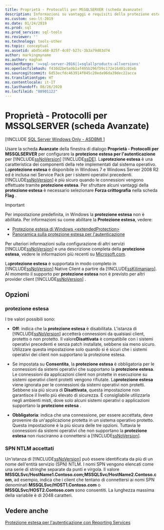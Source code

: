```yaml
---
title: Proprietà - Protocolli per MSSQLSERVER (scheda Avanzate)
description: Informazioni su vantaggi e requisiti della protezione estesa per l'autenticazione per il motore di database di SQL Server e su come abilitarla e configurarla.
ms.custom: seo-lt-2019
ms.date: 01/24/2019
ms.prod: sql
ms.prod_service: sql-tools
ms.reviewer: ''
ms.technology: tools-other
ms.topic: conceptual
ms.assetid: abd5ca68-825f-4c07-b27c-3b3a79d03d74
author: markingmyname
ms.author: maghan
monikerRange: '>=sql-server-2016||=sqlallproducts-allversions'
ms.openlocfilehash: f430d2be5a9b1af495b296f59c172e16401c01eb
ms.sourcegitcommit: 6d53ecfdc463914f045c20eda96da39dec22acca
ms.translationtype: HT
ms.contentlocale: it-IT
ms.lasthandoff: 08/26/2020
ms.locfileid: "88901122"
---
```

# <a name="protocols-for-mssqlserver-properties-advanced-tab"></a>Proprietà - Protocolli per MSSQLSERVER (scheda Avanzate)

[!INCLUDE [SQL Server Windows Only - ASDBMI ](../../includes/applies-to-version/sql-windows-only-asdbmi.md)]

Usare la scheda **Avanzate** della finestra di dialogo **Proprietà - Protocolli per MSSQLSERVER** per configurare la **protezione estesa per l'autenticazione** per [!INCLUDE[ssNoVersion](../../includes/ssnoversion-md.md)] [!INCLUDE[ssDE](../../includes/ssde-md.md)]. La**protezione estesa** è una caratteristica dei componenti della rete implementati dal sistema operativo. La**protezione estesa** è disponibile in Windows 7 e Windows Server 2008 R2 ed è inclusa nei Service Pack per i sistemi operativi precedenti. [!INCLUDE[ssNoVersion](../../includes/ssnoversion-md.md)] è più sicuro quando le connessioni vengono effettuate tramite **protezione estesa**. Per sfruttare alcuni vantaggi della **protezione estesa** è necessario selezionare **Forza crittografia** nella scheda **Flag** .

> [!IMPORTANT]  
> Per impostazione predefinita, in Windows la **protezione estesa** non è abilitata. Per informazioni su come abilitare la **Protezione estesa**, vedere:
> - [Protezione estesa di Windows \<extendedProtection\>](/iis/configuration/system.webserver/security/authentication/windowsauthentication/extendedprotection/)
> - [Panoramica sulla protezione estesa per l'autenticazione](/dotnet/framework/wcf/feature-details/extended-protection-for-authentication-overview)

Per ulteriori informazioni sulla configurazione di altri servizi [!INCLUDE[ssNoVersion](../../includes/ssnoversion-md.md)] e una descrizione completa della **protezione estesa**, vedere le informazioni più recenti su [Microsoft.com](https://go.microsoft.com/fwlink/?LinkId=177752).

La**protezione estesa** è supportata in modo completo in [!INCLUDE[ssNoVersion](../../includes/ssnoversion-md.md)] Native Client a partire da [!INCLUDE[ssKilimanjaro](../../includes/sskilimanjaro-md.md)]. Al momento il supporto per **protezione estesa** non è previsto per altri provider client [!INCLUDE[ssNoVersion](../../includes/ssnoversion-md.md)] .

## <a name="options"></a>Opzioni

### <a name="extended-protection"></a>protezione estesa

I tre valori possibili sono:  

- **Off**: indica che la **protezione estesa** è disabilitata. L'istanza di [!INCLUDE[ssNoVersion](../../includes/ssnoversion-md.md)] accetterà connessioni da qualsiasi client, protetto o non protetto. Il valore**Disattivata** è compatibile con i sistemi operativi precedenti e senza patch installate, sebbene sia meno sicuro. Utilizzare questa impostazione solo quando si è sicuri che i sistemi operativi dei client non supportano la protezione estesa.

- Se impostata su **Consentita**, la **protezione estesa** è obbligatoria per le connessioni da sistemi operativi che supportano la **protezione estesa**. Le connessioni da applicazioni client non protette in esecuzione su sistemi operativi client protetti vengono rifiutate. La**protezione estesa** viene ignorata per le connessioni da sistemi operativi non protetti. Sebbene sia più sicura di **Disattivata**, questa impostazione non garantisce il livello più elevato di sicurezza. È consigliabile utilizzarla negli ambienti misti, dove solo alcuni sistemi operativi o applicazioni supportano la **protezione estesa** .

- **Obbligatoria**: indica che una connessione, per essere accettata, deve provenire da un'applicazione protetta in un sistema operativo protetto. Questa impostazione è la più sicura delle tre opzioni. Tuttavia le connessioni da sistemi operativi che non supportano la **protezione estesa** non riusciranno a connettersi a [!INCLUDE[ssNoVersion](../../includes/ssnoversion-md.md)].

### <a name="accepted-ntlm-spns"></a>SPN NTLM accettati

Un'istanza di [!INCLUDE[ssNoVersion](../../includes/ssnoversion-md.md)] può essere identificata da più di un nome dell'entità servizio (SPN) NTLM. I nomi SPN vengono elencati come una serie di stringhe separate da punti e virgola. Il valore **MSSQLSvc/HostName1.Contoso.com;MSSQLSvc/HostName2.Contoso.com**, ad esempio, indica che i client che tentano di connettersi ai nomi SPN denominati **MSSQLSvc/HOST1.Contoso.com** o **MSSQLSvc/HOST2.Contoso.com** sono consentiti. La lunghezza massima della variabile è di 2048 caratteri.

## <a name="see-also"></a>Vedere anche

[Protezione estesa per l'autenticazione con Reporting Services](../../reporting-services/security/extended-protection-for-authentication-with-reporting-services.md)